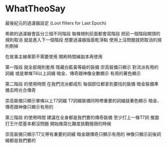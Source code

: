 # WhatTheoSay
最後紀元的過濾器設定 (Loot filters for Last Epoch)

希歐的過濾器會區分三個不同階段
每條規則前面都會寫階段
把前一個階段開頭的規則取消
就是進入下一個階段
想要過濾器版面乾淨點
使用上沒問題就把取消的規則刪掉

在故事主線章節不需要使用
開刷時間線副本再使用

第一階段 就全部規則套用
隱藏白藍黃等級的裝備
崇高裝備只顯示
對流派有用的詞綴
或是單條T6以上詞綴
暗金、傳奇跟神像全數顯示
有用的著色顯示

第二階段 的使用時間
在我們流派都成形
每個部位都拿到要找的裝備
暗金裝備準備去時光合傳奇

崇高裝備只顯示單條以上T7詞綴
T7詞綴裝備同時帶重要的詞綴就著色顯示
暗金、傳奇跟神像只顯示有用的

第三階段 的使用時間
建議在全身都是我們要的傳奇裝備
至少打上一條T7詞
推圖打王什麼基本都沒問題
開始推腐化難度挑戰極限的時候

崇高裝備只顯示T7又帶有重要的詞綴
暗金跟傳奇只顯示有用的
神像只顯示前後詞綴都是我們要的
